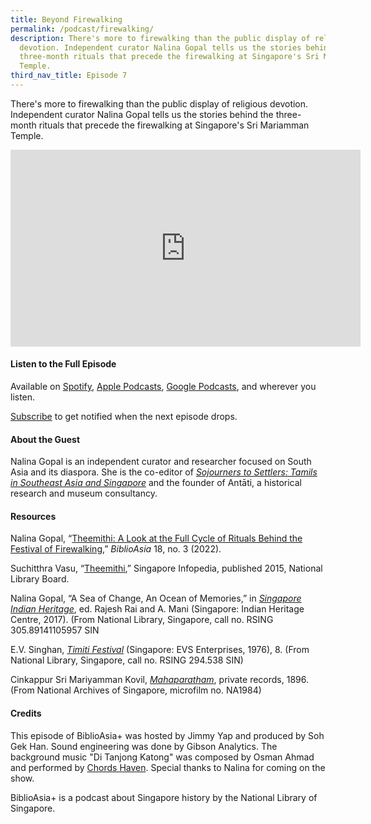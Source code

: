 ```yaml
---
title: Beyond Firewalking
permalink: /podcast/firewalking/
description: There's more to firewalking than the public display of religious
  devotion. Independent curator Nalina Gopal tells us the stories behind the
  three-month rituals that precede the firewalking at Singapore's Sri Mariamman
  Temple.
third_nav_title: Episode 7
---
```

There's more to firewalking than the public display of religious devotion. Independent curator Nalina Gopal tells us the stories behind the three-month rituals that precede the firewalking at Singapore's Sri Mariamman Temple.

<iframe allowfullscreen="" allow="accelerometer; autoplay; clipboard-write; encrypted-media; gyroscope; picture-in-picture; web-share" frameborder="0" title="YouTube video player" src="https://www.youtube.com/embed/UxxgjVs0_BE" height="315" width="560"></iframe>

#### **Listen to the Full Episode** ####
Available on [Spotify](https://open.spotify.com/episode/5w9yBquKXj0K3RFPDkYx1W), [Apple Podcasts](https://podcasts.apple.com/us/podcast/beyond-firewalking/id1688142751?i=1000620602266), [Google Podcasts](https://podcasts.google.com/feed/aHR0cHM6Ly9mZWVkcy5jYXB0aXZhdGUuZm0vYmlibGlvYXNpYS8/episode/ZmU5ZDI0ZTUtY2JiZS00NWMzLThlNTItN2U4ZDI0ODg3NjRl?sa=X&amp;ved=0CAUQkfYCahcKEwi4krWC35WAAxUAAAAAHQAAAAAQAQ), and wherever you listen.

[Subscribe](https://open.spotify.com/show/66PYiIthr1KqQhJ82XH4DN) to get notified when the next episode drops.

#### **About the Guest** ####
Nalina Gopal is an independent curator and researcher focused on South Asia and its diaspora. She is the co-editor of [*Sojourners to Settlers: Tamils in Southeast Asia and Singapore*](https://eservice.nlb.gov.sg/item_holding.aspx?bid=204343146) and the founder of Antāti, a historical research and museum consultancy. 


#### **Resources** ####
Nalina Gopal, “[Theemithi: A Look at the Full Cycle of Rituals Behind the Festival of Firewalking](https://biblioasia.nlb.gov.sg/vol-18/issue-3/oct-dec-2022/theemithi-firewalking-festival/),” *BiblioAsia* 18, no. 3 (2022). 

Suchitthra Vasu, “[Theemithi](https://eresources.nlb.gov.sg/infopedia/articles/SIP_762_2004-12-23.html),” Singapore Infopedia, published 2015, National Library Board. 

Nalina Gopal, “A Sea of Change, An Ocean of Memories,” in [*Singapore Indian Heritage*](https://eservice.nlb.gov.sg/item_holding.aspx?bid=203015142), ed. Rajesh Rai and A. Mani (Singapore: Indian Heritage Centre, 2017). (From National Library, Singapore, call no. RSING 305.89141105957 SIN

E.V. Singhan, [*Timiti Festival*](https://eservice.nlb.gov.sg/item_holding.aspx?bid=4082121) (Singapore: EVS Enterprises, 1976), 8. (From National Library, Singapore, call no. RSING 294.538 SIN)

Cinkappur Sri Mariyamman Kovil, [*Mahaparatham*](https://www.nas.gov.sg/archivesonline/private_records/record-details/dc98e21f-115b-11e3-83d5-0050568939ad), private records, 1896. (From National Archives of Singapore, microfilm no. NA1984)


#### **Credits** ####
This episode of BiblioAsia+ was hosted by Jimmy Yap and produced by Soh Gek Han. Sound engineering was done by Gibson Analytics. The background music "Di Tanjong Katong" was composed by Osman Ahmad and performed by&nbsp;[Chords Haven](https://www.youtube.com/watch?v=uA2v7ka5TAI). Special thanks to Nalina for coming on the show.

BiblioAsia+ is a podcast about Singapore history by the National Library of Singapore.